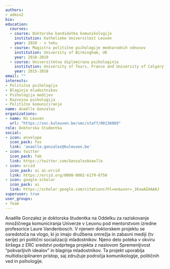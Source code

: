 ```yaml
---
authors:
- admin2
bio:
education:
  courses:
  - course: Doktorska kandidatka komunikologije
    institution: Katholieke Universiteit Leuven
    year: 2020 - v teku
  - course: Magistra politične psihologije mednarodnih odnosov
    institution: University of Birmingham, UK
    year: 2018-2019
  - course: Univerzitetna diplomirana psihologinja
    institution: University of Tours, France and University of Calgary, Canada
    year: 2015-2018
email: ""
interests:
- Politična psihologija
- Blaginja mladostnikov
- Psihologija medijev
- Razvojna psihologija
- Politično komuniciranje
name: Anaëlle Gonzalez
organizations:
- name: KU Leuven
  url: "https://soc.kuleuven.be/smc/staff/00136069"
role: Doktorska študentka
social:
- icon: envelope
  icon_pack: fas
  link: 'anaelle.gonzalez@kuleuven.be'
- icon: twitter
  icon_pack: fab
  link: https://twitter.com/GonzalezAnaelle
- icon: orcid
  icon_pack: ai ai-orcid
  link: https://orcid.org/0000-0002-6179-0750
- icon: google-scholar
  icon_pack: ai
  link: https://scholar.google.com/citations?hl=en&user=_1KxwAIAAAAJ
superuser: true
user_groups:
- Team
---
```


Anaëlle Gonzalez je doktorska študentka na Oddelku za raziskovanje množičnega komuniciranja Univerze v Leuvnu pod mentorstvom izredne profesorice Laure Vandenbosch. V njenem doktorskem projektu se osredotoča na vlogo, ki jo imajo družbena omrežja in zabavni mediji (tv serije) pri politični socializaciji mladostnikov. Njeno delo poteka v okviru širšega z ERC sredstvi podprtega projekta z naslovom Spremenljivost “pokvarljivih idealov” in blaginja mladostnikov. Ta projekt uporablja multidisciplinaren pristop, saj združuje področja komunikologije, političnih ved in psihologije.